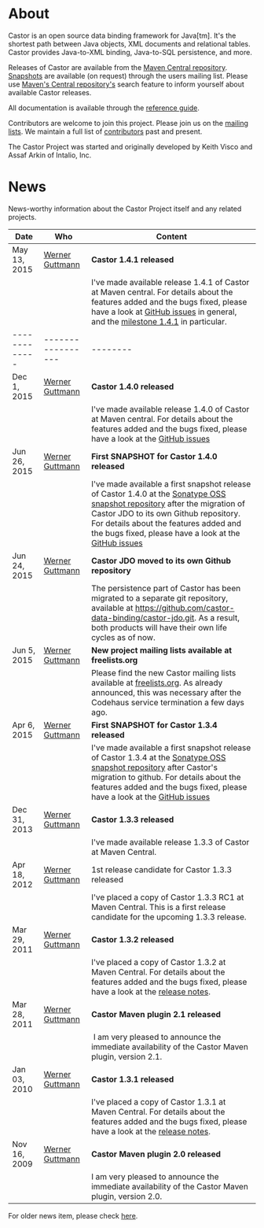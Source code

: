 # About

Castor is an open source data binding framework for Java[tm]. It's the shortest path between Java objects, XML documents and relational tables. Castor provides Java-to-XML binding, Java-to-SQL persistence, and more.

Releases of Castor are available from the [Maven Central repository](http://repo1.maven.org/maven2/org/codehaus/castor/). [Snapshots](https://oss.sonatype.org/content/groups/public/org/codehaus/castor/) are available (on request) through the users mailing list. Please use 
[Maven's Central repository's](http://search.maven.org/#search|ga|1|g%3A%22org.codehaus.castor%22) search feature to inform yourself about available Castor releases.

All documentation is available through the [reference guide](../documentation/reference.guide.html).

Contributors are welcome to join this project. Please join us on the [mailing lists](../support/mailing-lists.html). We maintain a full list of [contributors](../support/contributors.html) past and present.

The Castor Project was started and originally developed by Keith Visco and Assaf Arkin of Intalio, Inc.

# News

News-worthy information about the Castor Project itself and any related projects.

| Date          | Who               | Content
| ------------- | ----------------- | -------
| May 13, 2015  | [Werner Guttmann](mailto:werner.guttmann@gmx.net) | **Castor 1.4.1 released** 
| | | I've made available release 1.4.1 of Castor at Maven central. For details about the features added and the bugs fixed, please have a look at [GitHub issues](https://github.com/castor-data-binding/castor/issues) in general, and the [milestone 1.4.1](https://github.com/castor-data-binding/castor/issues?q=milestone%3A1.4.1) in particular.
| ------------- | ----------------- | -------- 
| Dec 1, 2015  | [Werner Guttmann](mailto:werner.guttmann@gmx.net) | **Castor 1.4.0 released** 
| | | I've made available release 1.4.0 of Castor at Maven central. For details about the features added and the bugs fixed, please have a look at the [GitHub issues](https://github.com/castor-data-binding/castor/issues)
| Jun 26, 2015  | [Werner Guttmann](mailto:werner.guttmann@gmx.net) | **First SNAPSHOT for Castor 1.4.0 released** 
| | | I've made available a first snapshot release of Castor 1.4.0 at the [Sonatype OSS snapshot repository](https://oss.sonatype.org/content/groups/public/org/codehaus/castor/) after the migration of Castor JDO to its own Github repository. For details about the features added and the bugs fixed, please have a look at the [GitHub issues](https://github.com/castor-data-binding/castor/issues)
| Jun 24, 2015  | [Werner Guttmann](mailto:werner.guttmann@gmx.net) | **Castor JDO moved to its own Github repository**
|               |                   | The persistence part of Castor has been migrated to a separate git repository, available at https://github.com/castor-data-binding/castor-jdo.git. As a result, both products will have their own life cycles as of now.
| Jun 5, 2015   | [Werner Guttmann](mailto:werner.guttmann@gmx.net) | **New project mailing lists available at freelists.org**
|               |                   | Please find the new Castor mailing lists available at [freelists.org](https://www.freelists.org/cgi-bin/search?search=castor). As already announced, this was necessary after the Codehaus service termination a few days ago.
| Apr 6, 2015   | [Werner Guttmann](mailto:werner.guttmann@gmx.net) | **First SNAPSHOT for Castor 1.3.4 released** 
| | | I've made available a first snapshot release of Castor 1.3.4 at the [Sonatype OSS snapshot repository](https://oss.sonatype.org/content/groups/public/org/codehaus/castor/) after Castor's migration to github. For details about the features added and the bugs fixed, please have a look at the [GitHub issues](https://github.com/castor-data-binding/castor/issues)
| Dec 31, 2013   | [Werner Guttmann](mailto:werner.guttmann@gmx.net) | **Castor 1.3.3 released**
| | | I've made available release 1.3.3 of Castor at Maven Central.
| Apr 18, 2012   | [Werner Guttmann](mailto:werner.guttmann@gmx.net) | 1st release candidate for Castor 1.3.3 released 
| | | I've placed a copy of Castor 1.3.3 RC1 at Maven Central. This is a first release candidate for the upcoming 1.3.3 release.
| Mar 29, 2011   | [Werner Guttmann](mailto:werner.guttmann@gmx.net) | **Castor 1.3.2 released**
| | | I've placed a copy of Castor 1.3.2 at Maven Central. For details about the features added and the bugs fixed, please have a look at the [release notes](release-notes.html).
| Mar 28, 2011   | [Werner Guttmann](mailto:werner.guttmann@gmx.net) | **Castor Maven plugin 2.1 released**
| | | I am very pleased to announce the immediate availability of the Castor Maven plugin, version 2.1.
| Jan 03, 2010   | [Werner Guttmann](mailto:werner.guttmann@gmx.net) | **Castor 1.3.1 released**
| | | I've placed a copy of Castor 1.3.1 at Maven Central. For details about the features added and the bugs fixed, please have a look at the [release notes](release-notes.html).
| Nov 16, 2009   | [Werner Guttmann](mailto:werner.guttmann@gmx.net) | **Castor Maven plugin 2.0 released**
| | | I am very pleased to announce the immediate availability of the Castor Maven plugin, version 2.0.

For older news item, please check [here](old-news.html).

